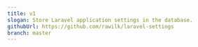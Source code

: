 ```yaml
---
title: v1
slogan: Store Laravel application settings in the database.
githubUrl: https://github.com/rawilk/laravel-settings
branch: master
---
```

